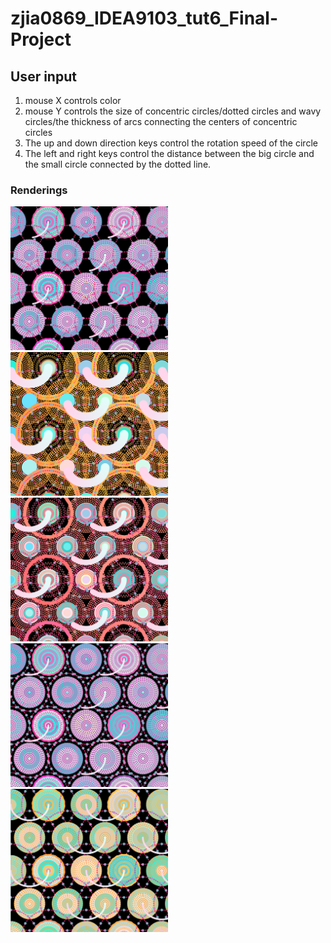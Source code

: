 # zjia0869_IDEA9103_tut6_Final-Project
## User input
1. mouse X controls color
2. mouse Y controls the size of concentric circles/dotted circles and wavy circles/the thickness of arcs connecting the centers of concentric circles
3. The up and down direction keys control the rotation speed of the circle
4. The left and right keys control the distance between the big circle and the small circle connected by the dotted line.

### Renderings
<img src="README IMAGE/1.png" width="50%" height="50%" /> <img src="README IMAGE/2.png" width="50%" height="50%" />
<img src="README IMAGE/3.png" width="50%" height="50%" /> <img src="README IMAGE/4.png" width="50%" height="50%" />
<img src="README IMAGE/5.png" width="50%" height="50%" />

